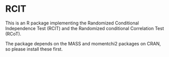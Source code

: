# RCIT
This is an R package implementing the Randomized Conditional Independence Test (RCIT) and the Randomized conditional Correlation Test (RCoT).

The package depends on the MASS and momentchi2 packages on CRAN, so please install these first.
